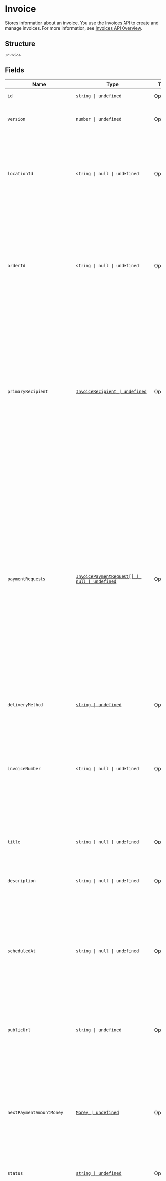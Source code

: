 <!-- Optimized: 2025-10-06 -->
<!-- RPM: 1.6.2.1.1.6.2.1_invoice_20251006 -->
<!-- Session: E2E RPM DNA Application -->
<!-- AOM: RND (Reggie & Dro) -->
<!-- COI: TECHNOLOGY -->
<!-- RPM: HIGH -->
<!-- ACTION: BUILD -->

# Invoice

Stores information about an invoice. You use the Invoices API to create and manage
invoices. For more information, see [Invoices API Overview](https://developer.squareup.com/docs/invoices-api/overview).

## Structure

`Invoice`

## Fields

| Name | Type | Tags | Description |
|  --- | --- | --- | --- |
| `id` | `string \| undefined` | Optional | The Square-assigned ID of the invoice. |
| `version` | `number \| undefined` | Optional | The Square-assigned version number, which is incremented each time an update is committed to the invoice. |
| `locationId` | `string \| null \| undefined` | Optional | The ID of the location that this invoice is associated with.<br><br>If specified in a `CreateInvoice` request, the value must match the `location_id` of the associated order.<br>**Constraints**: *Minimum Length*: `1`, *Maximum Length*: `255` |
| `orderId` | `string \| null \| undefined` | Optional | The ID of the [order](entity:Order) for which the invoice is created.<br>This field is required when creating an invoice, and the order must be in the `OPEN` state.<br><br>To view the line items and other information for the associated order, call the<br>[RetrieveOrder](api-endpoint:Orders-RetrieveOrder) endpoint using the order ID.<br>**Constraints**: *Minimum Length*: `1`, *Maximum Length*: `255` |
| `primaryRecipient` | [`InvoiceRecipient \| undefined`](../../doc/models/invoice-recipient.md) | Optional | Represents a snapshot of customer data. This object stores customer data that is displayed on the invoice<br>and that Square uses to deliver the invoice.<br><br>When you provide a customer ID for a draft invoice, Square retrieves the associated customer profile and populates<br>the remaining `InvoiceRecipient` fields. You cannot update these fields after the invoice is published.<br>Square updates the customer ID in response to a merge operation, but does not update other fields. |
| `paymentRequests` | [`InvoicePaymentRequest[] \| null \| undefined`](../../doc/models/invoice-payment-request.md) | Optional | The payment schedule for the invoice, represented by one or more payment requests that<br>define payment settings, such as amount due and due date. An invoice supports the following payment request combinations:<br><br>- One balance<br>- One deposit with one balance<br>- 2–12 installments<br>- One deposit with 2–12 installments<br><br>This field is required when creating an invoice. It must contain at least one payment request.<br>All payment requests for the invoice must equal the total order amount. For more information, see<br>[Configuring payment requests](https://developer.squareup.com/docs/invoices-api/create-publish-invoices#payment-requests).<br><br>Adding `INSTALLMENT` payment requests to an invoice requires an<br>[Invoices Plus subscription](https://developer.squareup.com/docs/invoices-api/overview#invoices-plus-subscription). |
| `deliveryMethod` | [`string \| undefined`](../../doc/models/invoice-delivery-method.md) | Optional | Indicates how Square delivers the [invoice](../../doc/models/invoice.md) to the customer. |
| `invoiceNumber` | `string \| null \| undefined` | Optional | A user-friendly invoice number that is displayed on the invoice. The value is unique within a location.<br>If not provided when creating an invoice, Square assigns a value.<br>It increments from 1 and is padded with zeros making it 7 characters long<br>(for example, 0000001 and 0000002).<br>**Constraints**: *Minimum Length*: `1`, *Maximum Length*: `191` |
| `title` | `string \| null \| undefined` | Optional | The title of the invoice, which is displayed on the invoice.<br>**Constraints**: *Minimum Length*: `1`, *Maximum Length*: `255` |
| `description` | `string \| null \| undefined` | Optional | The description of the invoice, which is displayed on the invoice.<br>**Constraints**: *Minimum Length*: `1`, *Maximum Length*: `65536` |
| `scheduledAt` | `string \| null \| undefined` | Optional | The timestamp when the invoice is scheduled for processing, in RFC 3339 format.<br>After the invoice is published, Square processes the invoice on the specified date,<br>according to the delivery method and payment request settings.<br><br>If the field is not set, Square processes the invoice immediately after it is published. |
| `publicUrl` | `string \| undefined` | Optional | The URL of the Square-hosted invoice page.<br>After you publish the invoice using the `PublishInvoice` endpoint, Square hosts the invoice<br>page and returns the page URL in the response. |
| `nextPaymentAmountMoney` | [`Money \| undefined`](../../doc/models/money.md) | Optional | Represents an amount of money. `Money` fields can be signed or unsigned.<br>Fields that do not explicitly define whether they are signed or unsigned are<br>considered unsigned and can only hold positive amounts. For signed fields, the<br>sign of the value indicates the purpose of the money transfer. See<br>[Working with Monetary Amounts](https://developer.squareup.com/docs/build-basics/working-with-monetary-amounts)<br>for more information. |
| `status` | [`string \| undefined`](../../doc/models/invoice-status.md) | Optional | Indicates the status of an invoice. |
| `timezone` | `string \| undefined` | Optional | The time zone used to interpret calendar dates on the invoice, such as `due_date`.<br>When an invoice is created, this field is set to the `timezone` specified for the seller<br>location. The value cannot be changed.<br><br>For example, a payment `due_date` of 2021-03-09 with a `timezone` of America/Los\_Angeles<br>becomes overdue at midnight on March 9 in America/Los\_Angeles (which equals a UTC timestamp<br>of 2021-03-10T08:00:00Z). |
| `createdAt` | `string \| undefined` | Optional | The timestamp when the invoice was created, in RFC 3339 format. |
| `updatedAt` | `string \| undefined` | Optional | The timestamp when the invoice was last updated, in RFC 3339 format. |
| `acceptedPaymentMethods` | [`InvoiceAcceptedPaymentMethods \| undefined`](../../doc/models/invoice-accepted-payment-methods.md) | Optional | The payment methods that customers can use to pay an [invoice](../../doc/models/invoice.md) on the Square-hosted invoice payment page. |
| `customFields` | [`InvoiceCustomField[] \| null \| undefined`](../../doc/models/invoice-custom-field.md) | Optional | Additional seller-defined fields that are displayed on the invoice. For more information, see<br>[Custom fields](https://developer.squareup.com/docs/invoices-api/overview#custom-fields).<br><br>Adding custom fields to an invoice requires an<br>[Invoices Plus subscription](https://developer.squareup.com/docs/invoices-api/overview#invoices-plus-subscription).<br><br>Max: 2 custom fields |
| `subscriptionId` | `string \| undefined` | Optional | The ID of the [subscription](entity:Subscription) associated with the invoice.<br>This field is present only on subscription billing invoices. |
| `saleOrServiceDate` | `string \| null \| undefined` | Optional | The date of the sale or the date that the service is rendered, in `YYYY-MM-DD` format.<br>This field can be used to specify a past or future date which is displayed on the invoice. |
| `paymentConditions` | `string \| null \| undefined` | Optional | **France only.** The payment terms and conditions that are displayed on the invoice. For more information,<br>see [Payment conditions](https://developer.squareup.com/docs/invoices-api/overview#payment-conditions).<br><br>For countries other than France, Square returns an `INVALID_REQUEST_ERROR` with a `BAD_REQUEST` code and<br>"Payment conditions are not supported for this location's country" detail if this field is included in `CreateInvoice` or `UpdateInvoice` requests.<br>**Constraints**: *Minimum Length*: `1`, *Maximum Length*: `2000` |
| `storePaymentMethodEnabled` | `boolean \| null \| undefined` | Optional | Indicates whether to allow a customer to save a credit or debit card as a card on file or a bank transfer as a<br>bank account on file. If `true`, Square displays a **Save my card on file** or **Save my bank on file** checkbox on the<br>invoice payment page. Stored payment information can be used for future automatic payments. The default value is `false`. |
| `attachments` | [`InvoiceAttachment[] \| undefined`](../../doc/models/invoice-attachment.md) | Optional | Metadata about the attachments on the invoice. Invoice attachments are managed using the<br>[CreateInvoiceAttachment](api-endpoint:Invoices-CreateInvoiceAttachment) and [DeleteInvoiceAttachment](api-endpoint:Invoices-DeleteInvoiceAttachment) endpoints. |

## Example (as JSON)

```json
{
  "id": "id0",
  "version": 224,
  "location_id": "location_id4",
  "order_id": "order_id4",
  "primary_recipient": {
    "customer_id": "customer_id2",
    "given_name": "given_name6",
    "family_name": "family_name8",
    "email_address": "email_address2",
    "address": {
      "address_line_1": "address_line_16",
      "address_line_2": "address_line_26",
      "address_line_3": "address_line_32",
      "locality": "locality6",
      "sublocality": "sublocality6"
    }
  }
}
```
